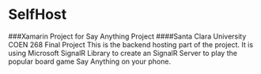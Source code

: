 # SelfHost
###Xamarin Project for Say Anything Project
####Santa Clara University COEN 268 Final Project
This is the backend hosting part of the project. It is using Microsoft SignalR Library to create an SignalR Server to play the
popular board game Say Anything on your phone.
